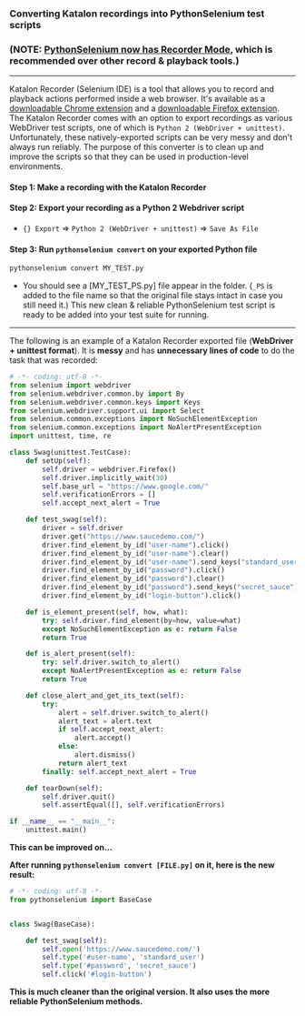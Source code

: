 ### Converting Katalon recordings into PythonSelenium test scripts

### (NOTE: **[PythonSelenium now has Recorder Mode](/help_docs/recorder_mode.md)**, which is recommended over other record & playback tools.)

--------

Katalon Recorder (Selenium IDE) is a tool that allows you to record and playback actions performed inside a web browser. It's available as a [downloadable Chrome extension](https://chrome.google.com/webstore/detail/katalon-recorder-selenium/ljdobmomdgdljniojadhoplhkpialdid) and a [downloadable Firefox extension](https://addons.mozilla.org/en-US/firefox/addon/katalon-automation-record/). The Katalon Recorder comes with an option to export recordings as various WebDriver test scripts, one of which is ``Python 2 (WebDriver + unittest)``. Unfortunately, these natively-exported scripts can be very messy and don't always run reliably. The purpose of this converter is to clean up and improve the scripts so that they can be used in production-level environments.

#### Step 1: Make a recording with the Katalon Recorder

#### Step 2: Export your recording as a Python 2 Webdriver script

* ``{} Export`` => ``Python 2 (WebDriver + unittest)`` => ``Save As File``

#### Step 3: Run ``pythonselenium convert`` on your exported Python file

```bash
pythonselenium convert MY_TEST.py
```

* You should see a [MY_TEST_PS.py] file appear in the folder. (``_PS`` is added to the file name so that the original file stays intact in case you still need it.) This new clean & reliable PythonSelenium test script is ready to be added into your test suite for running.

--------

The following is an example of a Katalon Recorder exported file (**WebDriver + unittest format**).
It is **messy** and has **unnecessary lines of code** to do the task that was recorded:

```python
# -*- coding: utf-8 -*-
from selenium import webdriver
from selenium.webdriver.common.by import By
from selenium.webdriver.common.keys import Keys
from selenium.webdriver.support.ui import Select
from selenium.common.exceptions import NoSuchElementException
from selenium.common.exceptions import NoAlertPresentException
import unittest, time, re

class Swag(unittest.TestCase):
    def setUp(self):
        self.driver = webdriver.Firefox()
        self.driver.implicitly_wait(30)
        self.base_url = "https://www.google.com/"
        self.verificationErrors = []
        self.accept_next_alert = True

    def test_swag(self):
        driver = self.driver
        driver.get("https://www.saucedemo.com/")
        driver.find_element_by_id("user-name").click()
        driver.find_element_by_id("user-name").clear()
        driver.find_element_by_id("user-name").send_keys("standard_user")
        driver.find_element_by_id("password").click()
        driver.find_element_by_id("password").clear()
        driver.find_element_by_id("password").send_keys("secret_sauce")
        driver.find_element_by_id("login-button").click()

    def is_element_present(self, how, what):
        try: self.driver.find_element(by=how, value=what)
        except NoSuchElementException as e: return False
        return True

    def is_alert_present(self):
        try: self.driver.switch_to_alert()
        except NoAlertPresentException as e: return False
        return True

    def close_alert_and_get_its_text(self):
        try:
            alert = self.driver.switch_to_alert()
            alert_text = alert.text
            if self.accept_next_alert:
                alert.accept()
            else:
                alert.dismiss()
            return alert_text
        finally: self.accept_next_alert = True

    def tearDown(self):
        self.driver.quit()
        self.assertEqual([], self.verificationErrors)

if __name__ == "__main__":
    unittest.main()
```

<div><b>This can be improved on...</b></div>

<b>After running <code>pythonselenium convert [FILE.py]</code> on it, here is the new result:</b>

```python
# -*- coding: utf-8 -*-
from pythonselenium import BaseCase


class Swag(BaseCase):

    def test_swag(self):
        self.open('https://www.saucedemo.com/')
        self.type('#user-name', 'standard_user')
        self.type('#password', 'secret_sauce')
        self.click('#login-button')
```

<b>This is much cleaner than the original version.
It also uses the more reliable PythonSelenium methods.</b>
